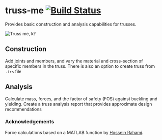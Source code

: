 # truss-me [![Build Status](https://travis-ci.org/cmccomb/truss-me.svg?branch=master)](https://travis-ci.org/cmccomb/truss-me)
Provides basic construction and analysis capabilities for trusses.

![Truss me, k?](http://cdn.meme.am/instances/500x/61734928.jpg)

## Construction
Add joints and members, and vary the material and cross-section of specific members in the truss. There is also an option to create truss from <code>.trs</code> file

## Analysis
Calculate mass, forces, and the factor of safety (FOS) against buckling and yielding. Create a truss analysis report that provides approximate design recommendations

### Acknowledgements
Force calculations based on a MATLAB function by [Hossein Rahami](http://www.mathworks.com/matlabcentral/fileexchange/authors/27559).
